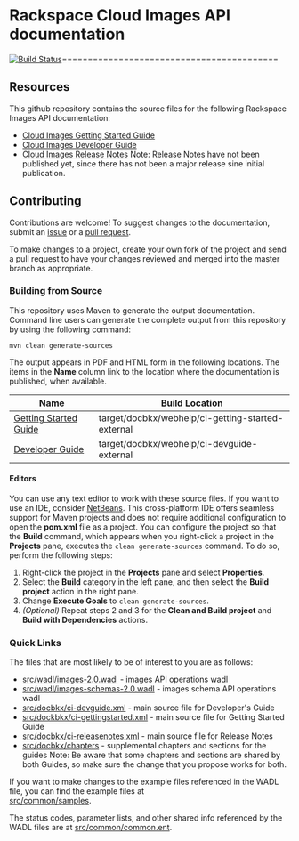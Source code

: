 # Rackspace Cloud Images API documentation


[![Build Status](https://travis-ci.org/rackerlabs/docs-cloud-images.svg?branch=master)](https://travis-ci.org/rackerlabs/docs-cloud-images)==========================================
## Resources

This github repository contains the source files for the following Rackspace Images API documentation:

* [Cloud Images Getting Started Guide](http://docs.rackspace.com/images/api/v2.0/ci-gettingstarted/)
* [Cloud Images Developer Guide](http://docs.rackspace.com/images/api/v2.0/ci-devguide/)
* [Cloud Images Release Notes](http://docs.rackspace.com/images/api/v2.0/ci-releasenotes/)
    Note: Release Notes have not been published yet, since there has not been a major release sine initial publication.

## Contributing

Contributions are welcome! To suggest changes to the documentation, 
    submit an [issue](https://github.com/rackerlabs/docs-cloud-images/issues) 
    or a [pull request](https://github.com/rackerlabs/docs-cloud-images/pulls).

To make changes to a project, create your own fork of the project and send a pull request to have your changes reviewed 
    and merged into the master branch as appropriate.

### Building from Source

This repository uses Maven to generate the output documentation. Command line users can generate the complete output from this 
    repository by using the following command:

    mvn clean generate-sources

The output appears in PDF and HTML form in the following locations. The items in the **Name** column link to the location 
    where the documentation is published, when available.

| Name | Build Location |
| --- | --- |
| [Getting Started Guide](http://docs.rackspace.com/images/api/v2/ci-gettingstarted) | target/docbkx/webhelp/ci-getting-started-external |
| [Developer Guide](http://docs.rackspace.com/images/api/v2/ci-devguide/) | target/docbkx/webhelp/ci-devguide-external |

#### Editors

You can use any text editor to work with these source files. If you want to use an IDE, consider [NetBeans](http://netbeans.org). 
    This cross-platform IDE offers seamless support for Maven projects and does not require  additional configuration to open
    the **pom.xml** file as a project. You can configure the project so that the **Build** command, which appears when you 
    right-click a project in the **Projects** pane, executes the `clean generate-sources` command. To do so, perform the following 
    steps:

1. Right-click the project in the **Projects** pane and select **Properties**.
2. Select the **Build** category in the left pane, and then select the **Build project** action in the right pane.
3. Change **Execute Goals** to `clean generate-sources`.
4. *(Optional)* Repeat steps 2 and 3 for the **Clean and Build project** and **Build with Dependencies** actions.

### Quick Links

The files that are most likely to be of interest to you are as follows:

* [src/wadl/images-2.0.wadl](src/resources/wadl/images-2.0.wadl) - images API operations wadl
* [src/wadl/images-schemas-2.0.wadl](src/resources/wadl/images-schemas-2.0.wadl) - images schema API operations wadl
* [src/docbkx/ci-devguide.xml](src/docbkx/ci-devguide.xml) - main source file for Developer's Guide
* [src/dockbkx/ci-gettingstarted.xml](src/dockbkx/ci-gettingstarted.xml) - main source file for Getting Started Guide
* [src/docbkx/ci-releasenotes.xml](src/docbkx/ci-releasenotes.xml) - main source file for Release Notes
* [src/docbkx/chapters](src/docbkx/chapters) - supplemental chapters and sections for the guides
    Note: Be aware that some chapters and sections are shared by both Guides, so make sure the change that you propose works for both.

If you want to make changes to the example files referenced in the WADL file, you can find the example files at  
    [src/common/samples](src/common/samples).

The status codes, parameter lists, and other shared info referenced by the WADL files are at 
    [src/common/common.ent](src/common/common.ent).
